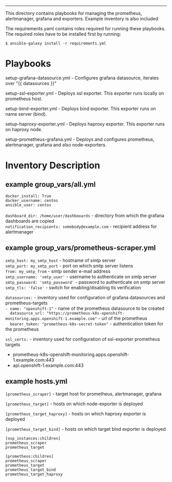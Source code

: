 ---
This directory contains playbooks for managing the prometheus, alertmanager, grafana and exporters. Example inventory is also included

The requirements.yaml contains roles required for running these playbooks. The required roles have to be installed first by running:

```
$ ansible-galaxy install -r requirements.yml
```

Playbooks
=========

setup-grafana-datasource.yml - Configures grafana datasource, iterates over "{{ datasources }}"

setup-ssl-exporter.yml - Deploys ssl exporter. This exporter runs locally on prometheus host.

setup-bind-exporter.yml - Deploys bind exporter. This exporter runs on name server (bind).

setup-haproxy-exporter.yml - Deploys haproxy exporter. This exporter runs on haproxy node.

setup-prometheus-grafana.yml - Deploys and configures prometheus, alertmanager, grafana and also node-exporters.



Inventory Description
=====================

## example group_vars/all.yml 

`docker_install: True` <br />
`docker_username: centos` <br />
`ansible_user: centos` <br />  
`dashboard_dir: /home/user/dashbooards` - directory from which the grafana dashboards are copied <br />
`notification_recipients: somebody@example.com` - recipient address for alertmanager <br />

## example group_vars/prometheus-scraper.yml
`smtp_host: my_smtp_host` - hostname of smtp server <br />
`smtp_port: my_smtp_port` - port on which smtp server listens <br />
`from: my_smtp_from` - smtp sender e-mail address <br />
`smtp_username: 'smtp_user'` - username to authenticate on smtp server <br />
`smtp_password: 'smtp_password'` - password to authenticate on smtp server <br />
`smtp_tls: 'false'` - switch for enabling/disabling tls verification <br />


`datasources:` -  inventory used for configuration of grafana datasources and prometheus-targets <br />
`- name: "openshift-1"` - name of the prometheus datasource to be created <br />
`  datasource_url: "https://prometheus-k8s-openshift-monitoring.apps.openshift-1.example.com"` - url of the prometheus <br />
`  bearer_token: "prometheus-k8s-secret-token"` - authentication token for the prometheus <br />

`ssl_certs:` - inventory used for configuration of ssl-exporter prometheus targets <br />
  - prometheus-k8s-openshift-monitoring.apps.openshift-1.example.com:443 <br />
  - api.openshift-1.example.com:443 <br />

## example hosts.yml
`[prometheus_scraper]` - target host for prometheus, alertmanager, grafana <br />

`[prometheus_target]` - hosts on which node-exporter is deployed <br />

`[prometheus_target_haproxy]` - hosts on which haproxy exporter is deployed <br />

`[prometheus_target_bind]` - hosts on which target bind exporter is deployed <br />

`[osp_instances:children]` <br />
`prometheus_scraper` <br />
`prometheus_target` <br />

`[prometheus:children]` <br />
`prometheus_scraper` <br />
`prometheus_target` <br />
`prometheus_target_bind` <br />
`prometheus_target_haproxy` <br />
